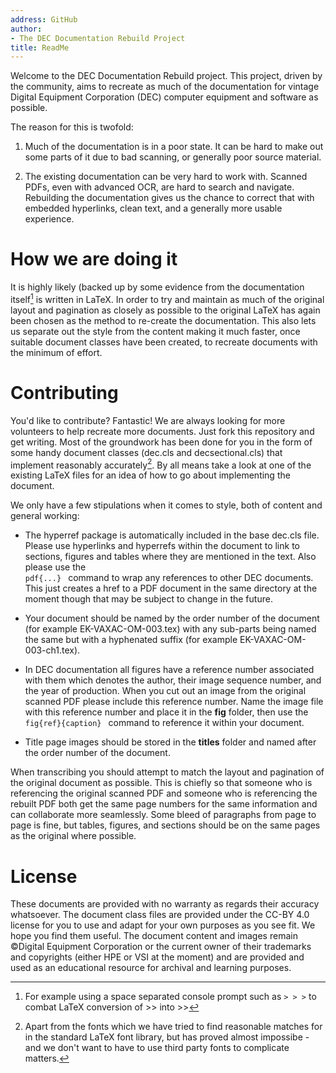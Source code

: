 ```yaml
---
address: GitHub
author:
- The DEC Documentation Rebuild Project
title: ReadMe
---
```


Welcome to the DEC Documentation Rebuild project. This project, driven
by the community, aims to recreate as much of the documentation for
vintage Digital Equipment Corporation (DEC) computer equipment and
software as possible.

The reason for this is twofold:

1.  Much of the documentation is in a poor state. It can be hard to make
    out some parts of it due to bad scanning, or generally poor source
    material.

2.  The existing documentation can be very hard to work with. Scanned
    PDFs, even with advanced OCR, are hard to search and navigate.
    Rebuilding the documentation gives us the chance to correct that
    with embedded hyperlinks, clean text, and a generally more usable
    experience.

# How we are doing it

It is highly likely (backed up by some evidence from the documentation
itself[^1] is written in LaTeX. In order to try and maintain as much of
the original layout and pagination as closely as possible to the
original LaTeX has again been chosen as the method to re-create the
documentation. This also lets us separate out the style from the content
making it much faster, once suitable document classes have been created,
to recreate documents with the minimum of effort.

# Contributing

You'd like to contribute? Fantastic! We are always looking for more
volunteers to help recreate more documents. Just fork this repository
and get writing. Most of the groundwork has been done for you in the
form of some handy document classes (dec.cls and decsectional.cls) that
implement reasonably accurately[^2]. By all means take a look at one of
the existing LaTeX files for an idea of how to go about implementing the
document.

We only have a few stipulations when it comes to style, both of content
and general working:

-   The hyperref package is automatically included in the base dec.cls
    file. Please use hyperlinks and hyperrefs within the document to
    link to sections, figures and tables where they are mentioned in the
    text. Also please use the \
    `pdf{...} ` command to wrap any references to other DEC documents.
    This just creates a href to a PDF document in the same directory at
    the moment though that may be subject to change in the future.

-   Your document should be named by the order number of the document
    (for example EK-VAXAC-OM-003.tex) with any sub-parts being named the
    same but with a hyphenated suffix (for example
    EK-VAXAC-OM-003-ch1.tex).

-   In DEC documentation all figures have a reference number associated
    with them which denotes the author, their image sequence number, and
    the year of production. When you cut out an image from the original
    scanned PDF please include this reference number. Name the image
    file with this reference number and place it in the **fig** folder,
    then use the \
    `fig{ref}{caption} ` command to reference it within your document.

-   Title page images should be stored in the **titles** folder and
    named after the order number of the document.

When transcribing you should attempt to match the layout and pagination
of the original document as possible. This is chiefly so that someone
who is referencing the original scanned PDF and someone who is
referencing the rebuilt PDF both get the same page numbers for the same
information and can collaborate more seamlessly. Some bleed of
paragraphs from page to page is fine, but tables, figures, and sections
should be on the same pages as the original where possible.

# License

These documents are provided with no warranty as regards their accuracy
whatsoever. The document class files are provided under the CC-BY 4.0
license for you to use and adapt for your own purposes as you see fit.
We hope you find them useful. The document content and images remain
©Digital Equipment Corporation or the current owner of their trademarks
and copyrights (either HPE or VSI at the moment) and are provided and
used as an educational resource for archival and learning purposes.

[^1]: For example using a space separated console prompt such as `> > >`
    to combat LaTeX conversion of \>\> into \>\>

[^2]: Apart from the fonts which we have tried to find reasonable
    matches for in the standard LaTeX font library, but has proved
    almost impossibe - and we don't want to have to use third party
    fonts to complicate matters.
